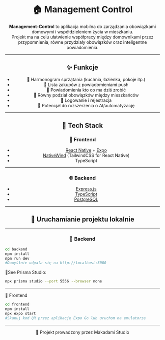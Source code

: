 <div align="center">

  # 🏠 Management Control

**Management-Control** to aplikacja mobilna do zarządzania obowiązkami domowymi i współdzieleniem życia w mieszkaniu.  
Projekt ma na celu ułatwienie współpracy między domownikami przez przypomnienia, równe przydziały obowiązków oraz inteligentne powiadomienia.

---

## ✨ Funkcje

- 📆 Harmonogram sprzątania (kuchnia, łazienka, pokoje itp.)
- 🛒 Lista zakupów z powiadomieniami push
- 🔔 Powiadomienia kto co ma dziś zrobić
- 👥 Równy podział obowiązków między mieszkańców
- 🔐 Logowanie i rejestracja
- 🧠 Potencjał do rozszerzenia o AI/automatyzację

---

## 🧱 Tech Stack

### 📱 Frontend
- [React Native](https://reactnative.dev/) + [Expo](https://expo.dev/)
- [NativeWind](https://www.nativewind.dev/) (TailwindCSS for React Native)
- TypeScript

---

### 🌐 Backend
- [Express.js](https://expressjs.com/)
- [TypeScript](https://www.typescriptlang.org/)
- [PostgreSQL](https://www.postgresql.org/)

---

## 🚀 Uruchamianie projektu lokalnie
---
### 🔧 Backend
</div>

```bash
cd backend
npm install
npm run dev
#Domyślnie odpala się na http://localhost:3000
```
👾See Prisma Studio:
```bash
npx prisma studio --port 5556 --browser none
```
---

📱 Frontend
```bash
cd frontend
npm install
npx expo start
#Skanuj kod QR przez aplikację Expo Go lub uruchom na emulatorze
```
---

<div align="center">
🧠 Projekt prowadzony przez Makadami Studio
</div>
